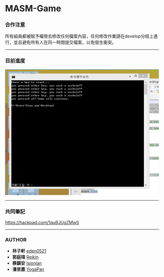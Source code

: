 MASM-Game
=========

### 合作注意

所有組員都被賦予權限去修改任何檔案內容，任何修改作業請在develop分枝上進行，並且避免所有人在同一時間提交檔案，以免發生衝突。

-------------------------------------

### 目前進度

![Achieve](/achieve.png?raw=true)

--------------------------------------

### 共同筆記

https://hackpad.com/1qu6JUgZMwS

---------------------------------------

### AUTHOR

- **林子軒** [eden0521](https://github.com/eden0521)
- **郭庭瑋** [Reikin](https://github.com/Reikin)
- **蔡鎮安** [lsionlan](https://github.com/lsionlan)
- **潘昱嘉** [YogaPan](https://github.com/YogaPan)

